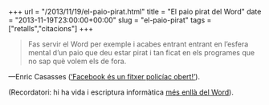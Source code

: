 +++
url = "/2013/11/19/el-paio-pirat.html"
title = "El paio pirat del Word"
date = "2013-11-19T23:00:00+00:00"
slug = "el-paio-pirat"
tags = ["retalls","citacions"]
+++

> Fas servir el Word per exemple i acabes entrant entrant en l’esfera mental d’un paio que deu estar pirat i tan ficat en els programes que no sap què volem els de fora.

—Enric Casasses ([‘Facebook és un fitxer policíac obert!’](http://www.vilaweb.cat/noticia/4156951/20131119/enric-casasses-facebook-fitxer-policiac-obert.html)).

(Recordatori: hi ha vida i escriptura informàtica [més enllà del Word](http://www.slideshare.net/carlesbellver/afterword)).

